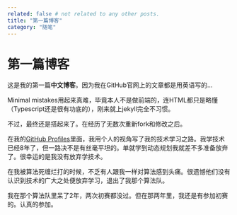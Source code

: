 ```yaml
---
related: false # not related to any other posts.
title: "第一篇博客"
category: "随笔"
---
```


# 第一篇博客

这是我的第一篇**中文博客**。因为我在GitHub官网上的文章都是用英语写的...

Minimal mistakes用起来真难，毕竟本人不是做前端的，连HTML都只是略懂（Typescript还是很有功底的），刚来就上jekyll完全不习惯。

不过，最终还是搭起来了。在经历了无数次重新fork和修改之后。

在我的[GitHub Profiles]里面，我用个人的视角写了我的技术学习之路。我学技术已经8年了，但一路决不是有丝毫平坦的。单就学到动态规划我就差不多准备放弃了。很幸运的是我没有放弃学技术。

在我被算法死缠烂打的时候，不乏有人跟我一样对算法感到头痛。很遗憾他们没有认识到技术的广大之处便放弃学习，退出了我那个算法队。

我在那个算法队里呆了2年，两次初赛都没过。但在那两年里，我还是有参加初赛的。认真的参加。



[GitHub Profiles]: https://github.com/Promesis